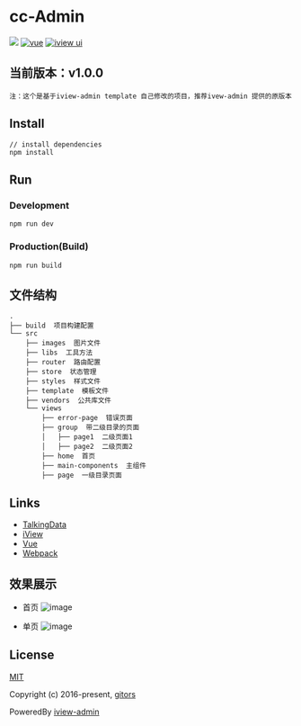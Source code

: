 

# cc-Admin
[![](https://img.shields.io/travis/iview/iview-admin.svg?style=flat-square)](https://travis-ci.org/iview/iview-admin)
[![vue](https://img.shields.io/badge/vue-2.5.2-brightgreen.svg?style=flat-square)](https://github.com/vuejs/vue)
[![iview ui](https://img.shields.io/badge/iview-2.7.2-brightgreen.svg?style=flat-square)](https://github.com/iview/iview)

## 当前版本：v1.0.0

`注：这个是基于iview-admin template 自己修改的项目，推荐ivew-admin 提供的原版本`

## Install
```bush
// install dependencies
npm install
```
## Run
### Development
```bush
npm run dev
```
### Production(Build)
```bush
npm run build
```

## 文件结构
```shell
.
├── build  项目构建配置
└── src
    ├── images  图片文件
    ├── libs  工具方法
    ├── router  路由配置
    ├── store  状态管理
    ├── styles  样式文件
    ├── template  模板文件
    ├── vendors  公共库文件
    └── views
        ├── error-page  错误页面
        ├── group  带二级目录的页面
        │   ├── page1  二级页面1
        │   ├── page2  二级页面2
        ├── home  首页
        ├── main-components  主组件
        ├── page  一级目录页面
```

## Links

- [TalkingData](https://github.com/TalkingData)
- [iView](https://github.com/iview/iview)
- [Vue](https://github.com/vuejs/vue)
- [Webpack](https://github.com/webpack/webpack)

## 效果展示

- 首页
![image](https://github.com/iview/iview-admin/raw/template/pic/home.png)

- 单页
![image](https://github.com/iview/iview-admin/raw/template/pic/page.png)

## License
[MIT](http://opensource.org/licenses/MIT)

Copyright (c) 2016-present, [gitors](http://gitor.org)

PoweredBy [iview-admin](https://github.com/iview/iview-admin)
